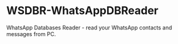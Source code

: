# WSDBR-WhatsAppDBReader
WhatsApp Databases Reader - read your WhatsApp contacts and messages from PC.
